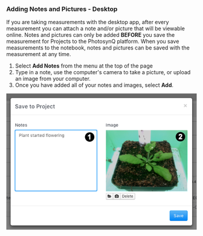 ### Adding Notes and Pictures - Desktop

If you are taking measurements with the desktop app, after every measurement you can attach a note and/or picture that will be viewable online. Notes and pictures can only be added **BEFORE** you save the measurement for Projects to the PhotosynQ platform. When you save measurements to the notebook, notes and pictures can be saved with the measurement at any time.

1. Select **Add Notes** from the menu at the top of the page
2. Type in a note, use the computer's camera to take a picture, or upload an image from your computer.
3. Once you have added all of your notes and images, select **Add**.

![Adding Desktop Notes (1) and Pictures (2)](../images/help/_desktop-app_notes.png)
